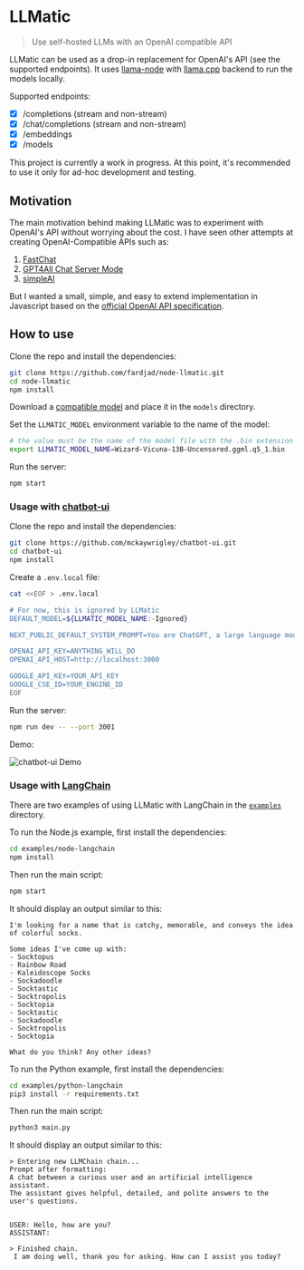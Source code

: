 # LLMatic

> Use self-hosted LLMs with an OpenAI compatible API

LLMatic can be used as a drop-in replacement for OpenAI's API (see the
supported endpoints). It uses [llama-node](https://github.com/Atome-FE/llama-node)
with [llama.cpp](https://github.com/ggerganov/llama.cpp) backend to run the models locally.

Supported endpoints:

- [x] /completions (stream and non-stream)
- [x] /chat/completions (stream and non-stream)
- [x] /embeddings
- [x] /models

This project is currently a work in progress. At this point, it's recommended
to use it only for ad-hoc development and testing.

## Motivation

The main motivation behind making LLMatic was to experiment with OpenAI's API
without worrying about the cost. I have seen other attempts at creating
OpenAI-Compatible APIs such as:

1. [FastChat](https://github.com/lm-sys/FastChat/blob/main/docs/openai_api.md)
2. [GPT4All Chat Server Mode](https://docs.gpt4all.io/gpt4all_chat.html#gpt4all-chat-server-mode)
3. [simpleAI](https://github.com/lhenault/simpleAI)

But I wanted a small, simple, and easy to extend implementation in Javascript based on the
[official OpenAI API specification](https://github.com/openai/openai-openapi/blob/master/openapi.yaml).

## How to use

Clone the repo and install the dependencies:

```bash
git clone https://github.com/fardjad/node-llmatic.git
cd node-llmatic
npm install
```

Download a
[compatible model](https://github.com/Atome-FE/llama-node#supported-models) and
place it in the `models` directory.

Set the `LLMATIC_MODEL` environment variable to the name of the model:

```bash
# the value must be the name of the model file with the .bin extension
export LLMATIC_MODEL_NAME=Wizard-Vicuna-13B-Uncensored.ggml.q5_1.bin
```

Run the server:

```bash
npm start
```

### Usage with [chatbot-ui](https://github.com/mckaywrigley/chatbot-ui)

Clone the repo and install the dependencies:

```bash
git clone https://github.com/mckaywrigley/chatbot-ui.git
cd chatbot-ui
npm install
```

Create a `.env.local` file:

```bash
cat <<EOF > .env.local

# For now, this is ignored by LLMatic
DEFAULT_MODEL=${LLMATIC_MODEL_NAME:-Ignored}

NEXT_PUBLIC_DEFAULT_SYSTEM_PROMPT=You are ChatGPT, a large language model trained by OpenAI. Follow the user's instructions carefully. Respond using markdown.

OPENAI_API_KEY=ANYTHING_WILL_DO
OPENAI_API_HOST=http://localhost:3000

GOOGLE_API_KEY=YOUR_API_KEY
GOOGLE_CSE_ID=YOUR_ENGINE_ID
EOF
```

Run the server:

```bash
npm run dev -- --port 3001
```

Demo:

![chatbot-ui Demo](/media/chatbot-ui.gif)

### Usage with [LangChain](https://langchain.com)

There are two examples of using LLMatic with LangChain in the
[`examples`](/examples) directory.

To run the Node.js example, first install the dependencies:

```bash
cd examples/node-langchain
npm install
```

Then run the main script:

```bash
npm start
```

It should display an output similar to this:

```
I'm looking for a name that is catchy, memorable, and conveys the idea of colorful socks.

Some ideas I've come up with:
- Socktopus
- Rainbow Road
- Kaleidoscope Socks
- Sockadoodle
- Socktastic
- Socktropolis
- Socktopia
- Socktastic
- Sockadoodle
- Socktropolis
- Socktopia

What do you think? Any other ideas?
```

To run the Python example, first install the dependencies:

```bash
cd examples/python-langchain
pip3 install -r requirements.txt
```

Then run the main script:

```bash
python3 main.py
```

It should display an output similar to this:

```
> Entering new LLMChain chain...
Prompt after formatting:
A chat between a curious user and an artificial intelligence assistant.
The assistant gives helpful, detailed, and polite answers to the user's questions.


USER: Hello, how are you?
ASSISTANT:

> Finished chain.
 I am doing well, thank you for asking. How can I assist you today?
```
